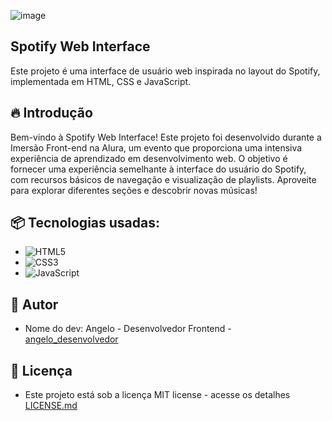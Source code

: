 ![image](https://github.com/angelodesenvolvedor/Spotify-Web-Interface/assets/98216100/f1f891d9-f9f6-4f5d-a016-a1f094730627)


## Spotify Web Interface
Este projeto é uma interface de usuário web inspirada no layout do Spotify, implementada em HTML, CSS e JavaScript.

## 🔥 Introdução
Bem-vindo à Spotify Web Interface! Este projeto foi desenvolvido durante a Imersão Front-end na Alura, um evento que proporciona uma intensiva experiência de aprendizado em desenvolvimento web. O objetivo é fornecer uma experiência semelhante à interface do usuário do Spotify, com recursos básicos de navegação e visualização de playlists. Aproveite para explorar diferentes seções e descobrir novas músicas!

## 📦 Tecnologias usadas:
* ![HTML5](https://img.shields.io/badge/html5-%23E34F26.svg?style=for-the-badge&logo=html5&logoColor=white)
* ![CSS3](https://img.shields.io/badge/css3-%231572B6.svg?style=for-the-badge&logo=css3&logoColor=white)
* ![JavaScript](https://img.shields.io/badge/javascript-%23323330.svg?style=for-the-badge&logo=javascript&logoColor=%23F7DF1E)

## 👷 Autor
* Nome do dev: Angelo - Desenvolvedor Frontend - [angelo_desenvolvedor](https://github.com/angelodesenvolvedor)

## 📄 Licença
* Este projeto está sob a licença MIT license - acesse os detalhes [LICENSE.md](https://github.com/angelodesenvolvedor/Spotify-Web-Interface/tree/main?tab=MIT-1-ov-file)

   


  

